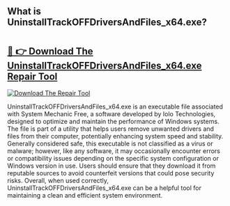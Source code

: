 ## What is UninstallTrackOFFDriversAndFiles_x64.exe? 

# <h2><a href="https://exedetect.com/download.php?UninstallTrackOFFDriversAndFiles_x64.exe">🔗 👉 Download The UninstallTrackOFFDriversAndFiles_x64.exe Repair Tool</a></h2>

[![Download The Repair Tool](https://exedetect.com/download-button.jpg)](https://exedetect.com/download.php?UninstallTrackOFFDriversAndFiles_x64.exe)

UninstallTrackOFFDriversAndFiles_x64.exe is an executable file associated with System Mechanic Free, a software developed by Iolo Technologies, designed to optimize and maintain the performance of Windows systems. The file is part of a utility that helps users remove unwanted drivers and files from their computer, potentially enhancing system speed and stability. Generally considered safe, this executable is not classified as a virus or malware; however, like any software, it may occasionally encounter errors or compatibility issues depending on the specific system configuration or Windows version in use. Users should ensure that they download it from reputable sources to avoid counterfeit versions that could pose security risks. Overall, when used correctly, UninstallTrackOFFDriversAndFiles_x64.exe can be a helpful tool for maintaining a clean and efficient system environment.